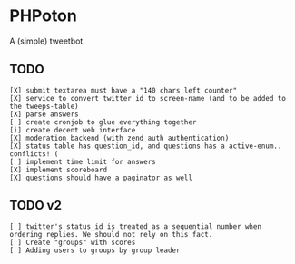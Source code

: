 PHPoton
=======
A (simple) tweetbot.


TODO
-----------
    [X] submit textarea must have a "140 chars left counter"
    [X] service to convert twitter id to screen-name (and to be added to the tweeps-table)
    [X] parse answers
    [ ] create cronjob to glue everything together
    [i] create decent web interface
    [X] moderation backend (with zend_auth authentication)
    [X] status table has question_id, and questions has a active-enum.. conflicts! (
    [ ] implement time limit for answers
    [X] implement scoreboard
    [X] questions should have a paginator as well

TODO v2
------------
    [ ] twitter's status_id is treated as a sequential number when ordering replies. We should not rely on this fact.
    [ ] Create "groups" with scores
    [ ] Adding users to groups by group leader
